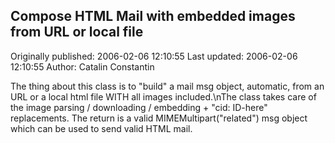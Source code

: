 ## Compose HTML Mail with embedded images from URL or local file

Originally published: 2006-02-06 12:10:55
Last updated: 2006-02-06 12:10:55
Author: Catalin Constantin

The thing about this class is to "build" a mail msg object, automatic, from an URL or a local html file WITH all images included.\nThe class takes care of the image parsing / downloading / embedding + "cid: ID-here" replacements. The return is a valid MIMEMultipart("related") msg object which can be used to send valid HTML mail.